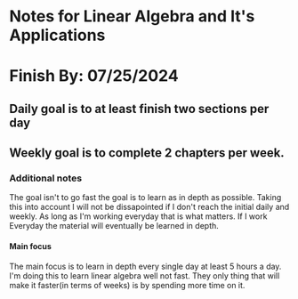 # Notes for Linear Algebra and It's Applications
# Finish By: 07/25/2024

## Daily goal is to at least finish two sections per day
## Weekly goal is to complete 2 chapters per week.

### Additional notes
The goal isn't to go fast the goal is to learn as in depth as possible.
Taking this into account I will not be dissapointed if I don't reach the initial
daily and weekly. As long as I'm working everyday that is what matters. If I work
Everyday the material will eventually be learned in depth.

#### Main focus
The main focus is to learn in depth every single day at least 5 hours a day.
I'm doing this to learn linear algebra well not fast. They only thing that will
make it faster(in terms of weeks) is by spending more time on it.